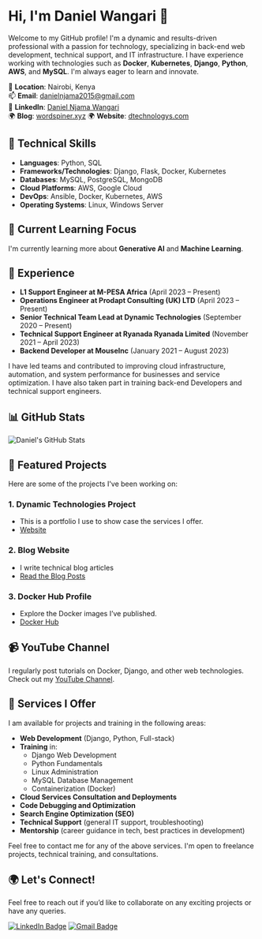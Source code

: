 # Hi, I'm Daniel Wangari 👋

Welcome to my GitHub profile! I'm a dynamic and results-driven professional with a passion for technology, specializing in back-end web development, technical support, and IT infrastructure. I have experience working with technologies such as **Docker**, **Kubernetes**, **Django**, **Python**, **AWS**, and **MySQL**. I'm always eager to learn and innovate.

📍 **Location**:   Nairobi, Kenya  
📫 **Email**:      [danielnjama2015@gmail.com](mailto:danielnjama2015@gmail.com)  
🔗 **LinkedIn**:   [Daniel Njama Wangari](https://www.linkedin.com/in/daniel-wangari-867531178/)  
🌍 **Blog**:       [wordspiner.xyz](https://wordspiner.xyz/)
🌍 **Website**:    [dtechnologys.com](https://dtechnologys.com/)

## 🚀 Technical Skills
- **Languages**: Python, SQL
- **Frameworks/Technologies**: Django, Flask, Docker, Kubernetes
- **Databases**: MySQL, PostgreSQL, MongoDB
- **Cloud Platforms**: AWS, Google Cloud
- **DevOps**: Ansible, Docker, Kubernetes, AWS
- **Operating Systems**: Linux, Windows Server

## 🌱 Current Learning Focus
I'm currently learning more about **Generative AI** and **Machine Learning**.

## 💼 Experience
- **L1 Support Engineer at M-PESA Africa** (April 2023 – Present)
- **Operations Engineer at Prodapt Consulting (UK) LTD** (April 2023 – Present)
- **Senior Technical Team Lead at Dynamic Technologies** (September 2020 – Present)
- **Technical Support Engineer at Ryanada Ryanada Limited** (November 2021 – April 2023)
- **Backend Developer at MouseInc** (January 2021 – August 2023)

I have led teams and contributed to improving cloud infrastructure, automation, and system performance for businesses and service optimization. I have also taken part in training back-end Developers and technical support engineers.

## 📊 GitHub Stats
![Daniel's GitHub Stats](https://github-readme-stats.vercel.app/api?username=danielnjama&show_icons=true&theme=radical)

## 📂 Featured Projects
Here are some of the projects I've been working on:

### 1. **Dynamic Technologies Project**
- This is a portfolio I use to show case the services I offer. 
- [Website](https://dtechnologys.com/)
  
### 2. **Blog Website**
- I write technical blog articles
- [Read the Blog Posts](https://wordspiner.xyz/)

### 3. **Docker Hub Profile**
- Explore the Docker images I’ve published.
- [Docker Hub](https://hub.docker.com/u/dannywangari)

## 📹 YouTube Channel
I regularly post tutorials on Docker, Django, and other web technologies. Check out my [YouTube Channel](https://www.youtube.com/channel/UCjd_Xtd2fKRXuxg0_1TMyFw).

## 💼 Services I Offer
I am available for projects and training in the following areas:

- **Web Development** (Django, Python, Full-stack)
- **Training** in:
  - Django Web Development
  - Python Fundamentals
  - Linux Administration
  - MySQL Database Management
  - Containerization (Docker)
- **Cloud Services Consultation and Deployments**
- **Code Debugging and Optimization**
- **Search Engine Optimization (SEO)**
- **Technical Support** (general IT support, troubleshooting)
- **Mentorship** (career guidance in tech, best practices in development)

Feel free to contact me for any of the above services. I'm open to freelance projects, technical training, and consultations.


## 🌍 Let's Connect!
Feel free to reach out if you’d like to collaborate on any exciting projects or have any queries.

[![LinkedIn Badge](https://img.shields.io/badge/-LinkedIn-blue?style=flat&logo=Linkedin&logoColor=white)](https://www.linkedin.com/in/daniel-wangari-867531178/)
[![Gmail Badge](https://img.shields.io/badge/-Gmail-red?style=flat&logo=Gmail&logoColor=white)](mailto:danielnjama2015@gmail.com)
